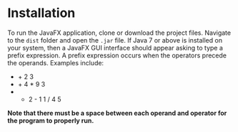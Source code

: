 # Installation
To run the JavaFX application, clone or download the project files. Navigate to the ```dist``` folder and open the ```.jar``` file.
If Java 7 or above is installed on your system, then a JavaFX GUI interface should appear asking to type a prefix expression. A prefix expression occurs when the operators precede the operands. Examples include:
- \+ 2 3
- \+ 4 * 9 3
- * 2 - 1 1 / 4 5

**Note that there must be a space between each operand and operator for the program to properly run.**
